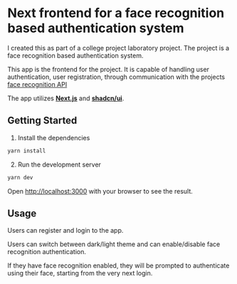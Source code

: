 # Next frontend for a face recognition based authentication system

I created this as part of a college project laboratory project. The project is a face recognition based authentication system.

This app is the frontend for the project. It is capable of handling user authentication, user registration, through communication with the projects [face recognition API](https://github.com/ger0nymo/face-authentication-be)

The app utilizes **[Next.js](https://nextjs.org/)** and **[shadcn/ui](https://ui.shadcn.com/)**.

## Getting Started

1. Install the dependencies
```bash
yarn install
```
2. Run the development server
```bash
yarn dev
```

Open [http://localhost:3000](http://localhost:3000) with your browser to see the result.

## Usage
Users can register and login to the app. 

Users can switch between dark/light theme and can enable/disable face recognition authentication.


If they have face recognition enabled, they will be prompted to authenticate using their face, starting from the very next login.